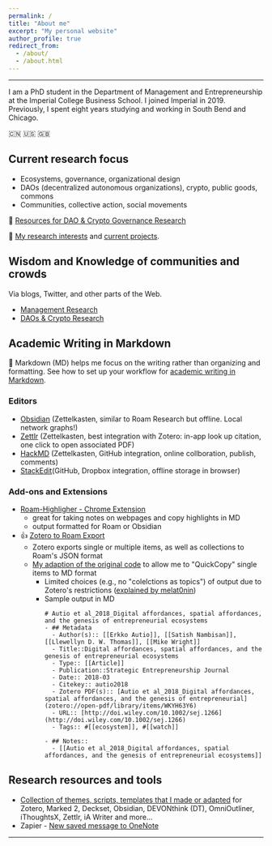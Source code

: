 ```yaml
---
permalink: /
title: "About me"
excerpt: "My personal website"
author_profile: true
redirect_from:
  - /about/
  - /about.html
---
```


-----
I am a PhD student in the Department of Management and Entrepreneurship at the Imperial College Business School. I joined Imperial in 2019. Previously, I spent eight years studying and working in South Bend and Chicago.

:cn: :us: :gb:

## Current research focus

  * Ecosystems, governance, organizational design  
  * DAOs (decentralized autonomous organizations), crypto, public goods, commons
  * Communities, collective action, social movements  

:mag_right: [Resources for DAO & Crypto Governance Research
](https://linxule.com/posts/2020/06/resources-for-dao-research/)

:bookmark_tabs: [My research interests](https://linxule.com/posts/2020/05/so-what-are-you-studying/) and [current projects](https://linxule.com/portfolio/).

## Wisdom and Knowledge of communities and crowds
Via blogs, Twitter, and other parts of the Web.

  * [Management Research](https://linxule.com/curation-mgmt/)
  * [DAOs & Crypto Research](https://linxule.com/curation-dao/)


## Academic Writing in Markdown
:pencil: Markdown (MD) helps me focus on the writing rather than organizing and formatting. See how to set up your workflow for [academic writing in Markdown](https://linxule.com/portfolio/portfolio-2/).

### Editors
* [Obsidian](https://obsidian.md/) (Zettelkasten, similar to Roam Research but offline. Local network graphs!)
* [Zettlr](https://www.zettlr.com/) (Zettelkasten, best integration with Zotero: in-app look up citation, one click to open associated PDF)
* [HackMD](hackmd.io) (Zettelkasten, GitHub integration, online collboration, publish, comments)
* [StackEdit](stackedit.io)(GitHub, Dropbox integration, offline storage in browser)

### Add-ons and Extensions
* [Roam-Highligher - Chrome Extension](https://github.com/GitMurf/roam-highlighter#how-to-use-the-highlighter)
    * great for taking notes on webpages and copy highlights in MD
    * output formatted for Roam or Obsidian
* :+1: [Zotero to Roam Export](https://github.com/melat0nin/zotero-roam-export)
    * Zotero exports single or multiple items, as well as collections to Roam's JSON format
    * [My adaption of the original code](Zotero/Roam-QuickCopy2MD.js) to allow me to "QuickCopy" single items to MD format
        * Limited choices (e.g., no "colelctions as topics") of output due to Zotero's restrictions ([explained by melat0nin](https://github.com/melat0nin/zotero-roam-export/issues/17#issuecomment-660646353))
        * Sample output in MD
            ```
            # Autio et al_2018_Digital affordances, spatial affordances, and the genesis of entrepreneurial ecosystems
            - ## Metadata
              - Author(s):: [[Erkko Autio]], [[Satish Nambisan]], [[Llewellyn D. W. Thomas]], [[Mike Wright]]
              - Title::Digital affordances, spatial affordances, and the genesis of entrepreneurial ecosystems
              - Type:: [[Article]]
              - Publication::Strategic Entrepreneurship Journal
              - Date:: 2018-03
              - Citekey:: autio2018
              - Zotero PDF(s):: [Autio et al_2018_Digital affordances, spatial affordances, and the genesis of entrepreneurial](zotero://open-pdf/library/items/WKYH63Y6)
              - URL:: [http://doi.wiley.com/10.1002/sej.1266](http://doi.wiley.com/10.1002/sej.1266)
              - Tags:: #[[ecosystem]], #[[watch]]

            - ## Notes::
              - [[Autio et al_2018_Digital affordances, spatial affordances, and the genesis of entrepreneurial ecosystems]]
            ```
## Research resources and tools
* [Collection of themes, scripts, templates that I made or adapted](https://github.com/linxule/themes) for Zotero, Marked 2, Deckset, Obsidian, DEVONthink (DT), OmniOutliner, iThoughtsX, Zettlr, iA Writer and more...
* Zapier - [New saved message to OneNote](https://zapier.com/shared/d018311030432919ae1568a91b955e05abd12c0a)

------
<!--stackedit_data:
eyJoaXN0b3J5IjpbMjcyMTA1NDJdfQ==
-->